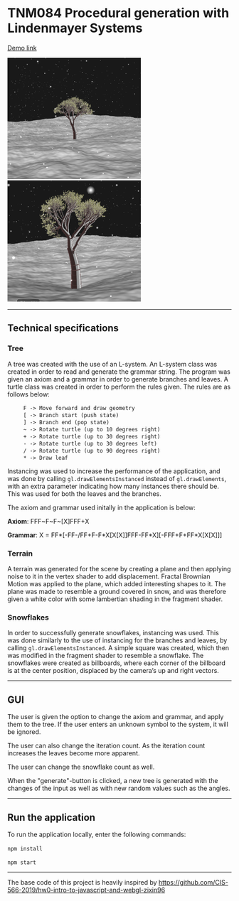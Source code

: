 # TNM084 Procedural generation with Lindenmayer Systems

[Demo link](https://iriskotsinas.github.io/TNM084-L-System-Project/)

<img src="images/tree2.png" width="300" /> <img src="images/tree3.png" width="300" />

***

## Technical specifications

### Tree
A tree was created with the use of an L-system. An L-system class was created in order to read and generate the grammar string. The program was given an axiom and a grammar in order to generate branches and leaves. A turtle class was created in order to perform the rules given. The rules are as follows below:

         F -> Move forward and draw geometry
         [ -> Branch start (push state)
         ] -> Branch end (pop state)  
         ~ -> Rotate turtle (up to 10 degrees right)
         + -> Rotate turtle (up to 30 degrees right)
         - -> Rotate turtle (up to 30 degrees left)
         / -> Rotate turtle (up to 90 degrees right)
         * -> Draw leaf

Instancing was used to increase the performance of the application, and was done by calling `gl.drawElementsInstanced` instead of `gl.drawElements`, with an extra parameter indicating how many instances there should be. This was used for both the leaves and the branches.

The axiom and grammar used initally in the application is below:

**Axiom**: FFF~F~F~[X]FFF+X

**Grammar**: X = FF*[-FF-/FF+F-F\*X[X[X]]FFF-FF\*X][-FFF+F+FF\*X[X[X]]]

### Terrain
A terrain was generated for the scene by creating a plane and then applying noise to it in the vertex shader to add displacement. Fractal Brownian Motion was applied to the plane, which added interesting shapes to it. The plane was made to resemble a ground covered in snow, and was therefore given a white color with some lambertian shading in the fragment shader.

### Snowflakes
In order to successfully generate snowflakes, instancing was used. This was done similarly to the use of instancing for the branches and leaves, by calling  `gl.drawElementsInstanced`. A simple square was created, which then was modified in the fragment shader to resemble a snowflake. The snowflakes were created as billboards, where each corner of the billboard is at the center position, displaced by the camera’s up and right vectors.

***

## GUI
The user is given the option to change the axiom and grammar, and apply them to the tree. If the user enters an unknown symbol to the system, it will be ignored.

The user can also change the iteration count. As the iteration count increases the leaves become more apparent.

The user can change the snowflake count as well.

When the "generate"-button is clicked, a new tree is generated with the changes of the input as well as with new random values such as the angles.

***
## Run the application
To run the application locally, enter the following commands:

`npm install`

`npm start`

***

The base code of this project is heavily inspired by https://github.com/CIS-566-2019/hw0-intro-to-javascript-and-webgl-zixin96
